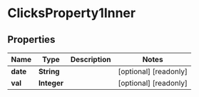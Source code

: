 

# ClicksProperty1Inner


## Properties

| Name | Type | Description | Notes |
|------------ | ------------- | ------------- | -------------|
|**date** | **String** |  |  [optional] [readonly] |
|**val** | **Integer** |  |  [optional] [readonly] |



